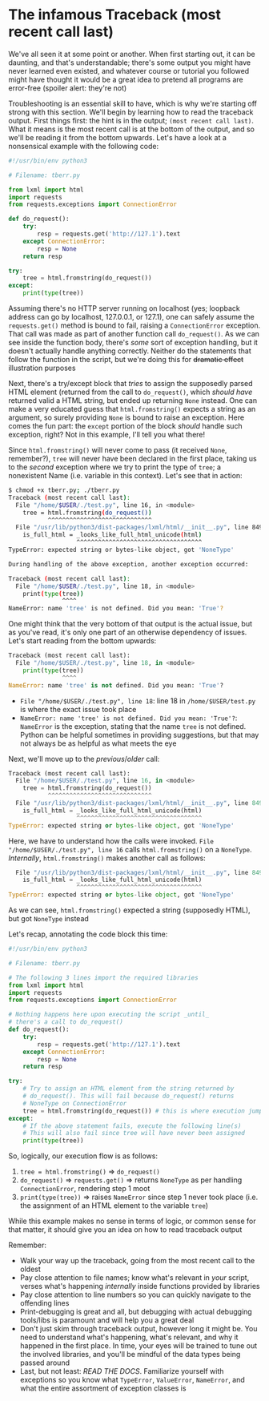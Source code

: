 # The infamous Traceback (most recent call last)

We've all seen it at some point or another. When first starting out, it can be daunting, and that's understandable; there's some output you might have never learned even existed, and whatever course or tutorial you followed might have thought it would be a great idea to pretend all programs are error-free (spoiler alert: they're not)

Troubleshooting is an essential skill to have, which is why we're starting off strong with this section. We'll begin by learning how to read the traceback output. First things first: the hint is in the output; `(most recent call last)`. What it means is the most recent call is at the bottom of the output, and so we'll be reading it from the bottom upwards. Let's have a look at a nonsensical example with the following code:

```py
#!/usr/bin/env python3

# Filename: tberr.py

from lxml import html
import requests
from requests.exceptions import ConnectionError

def do_request():
    try:
        resp = requests.get('http://127.1').text
    except ConnectionError:
        resp = None
    return resp

try:
    tree = html.fromstring(do_request())
except:
    print(type(tree))
```

Assuming there's no HTTP server running on localhost (yes; loopback address can go by localhost, 127.0.0.1, or 127.1), one can safely assume the `requests.get()` method is bound to fail, raising a `ConnectionError` exception. That call was made as part of another function call `do_request()`. As we can see inside the function body, there's _some_ sort of exception handling, but it doesn't actually handle anything correctly. Neither do the statements that follow the function in the script, but we're doing this for ~~dramatic effect~~ illustration purposes

Next, there's a try/except block that _tries_ to assign the supposedly parsed HTML element (returned from the call to `do_request()`, which _should have_ returned valid a HTML string, but ended up returning `None` instead. One can make a very educated guess that `html.fromstring()` expects a string as an argument, so surely providing `None` is bound to raise an exception. Here comes the fun part: the `except` portion of the block _should_ handle such exception, right? Not in this example, I'll tell you what there!

Since `html.fromstring()` will never come to pass (it received `None`, remember?), `tree` will never have been declared in the first place, taking us to the _second_ exception where we try to print the type of `tree`; a nonexistent Name (i.e. variable in this context). Let's see that in action:

```sh
$ chmod +x tberr.py; ./tberr.py
Traceback (most recent call last):
  File "/home/$USER/./test.py", line 16, in <module>
    tree = html.fromstring(do_request())
           ^^^^^^^^^^^^^^^^^^^^^^^^^^^^^
  File "/usr/lib/python3/dist-packages/lxml/html/__init__.py", line 849, in fromstring
    is_full_html = _looks_like_full_html_unicode(html)
                   ^^^^^^^^^^^^^^^^^^^^^^^^^^^^^^^^^^^
TypeError: expected string or bytes-like object, got 'NoneType'

During handling of the above exception, another exception occurred:

Traceback (most recent call last):
  File "/home/$USER/./test.py", line 18, in <module>
    print(type(tree))
               ^^^^
NameError: name 'tree' is not defined. Did you mean: 'True'?
```

One might think that the very bottom of that output is the actual issue, but as you've read, it's only one part of an otherwise dependency of issues. Let's start reading from the bottom upwards:

```py
Traceback (most recent call last):
  File "/home/$USER/./test.py", line 18, in <module>
    print(type(tree))
               ^^^^
NameError: name 'tree' is not defined. Did you mean: 'True'?
```

- `File "/home/$USER/./test.py", line 18`: line 18 in `/home/$USER/test.py` is where the exact issue took place
- `NameError: name 'tree' is not defined. Did you mean: 'True'?`: `NameError` is the exception, stating that the name `tree` is not defined. Python can be helpful sometimes in providing suggestions, but that may not always be as helpful as what meets the eye

Next, we'll move up to the _previous_/_older_ call:

```py
Traceback (most recent call last):
  File "/home/$USER/./test.py", line 16, in <module>
    tree = html.fromstring(do_request())
           ^^^^^^^^^^^^^^^^^^^^^^^^^^^^^
  File "/usr/lib/python3/dist-packages/lxml/html/__init__.py", line 849, in fromstring
    is_full_html = _looks_like_full_html_unicode(html)
                   ^^^^^^^^^^^^^^^^^^^^^^^^^^^^^^^^^^^
TypeError: expected string or bytes-like object, got 'NoneType'
```

Here, we have to understand how the calls were invoked. `File "/home/$USER/./test.py", line 16` calls `html.fromstring()` on a `NoneType`. _Internally_, `html.fromstring()` makes another call as follows:

```py
  File "/usr/lib/python3/dist-packages/lxml/html/__init__.py", line 849, in fromstring
    is_full_html = _looks_like_full_html_unicode(html)
                   ^^^^^^^^^^^^^^^^^^^^^^^^^^^^^^^^^^^
TypeError: expected string or bytes-like object, got 'NoneType'
```

As we can see, `html.fromstring()` expected a string (supposedly HTML), but got `NoneType` instead

Let's recap, annotating the code block this time:

```py
#!/usr/bin/env python3

# Filename: tberr.py

# The following 3 lines import the required libraries
from lxml import html
import requests
from requests.exceptions import ConnectionError

# Nothing happens here upon executing the script _until_
# there's a call to do_request()
def do_request():
    try:
        resp = requests.get('http://127.1').text
    except ConnectionError:
        resp = None
    return resp

try:
    # Try to assign an HTML element from the string returned by
    # do_request(). This will fail because do_request() returns 
    # NoneType on ConnectionError
    tree = html.fromstring(do_request()) # this is where execution jumps up to do_request()
except:
    # If the above statement fails, execute the following line(s)
    # This will also fail since tree will have never been assigned
    print(type(tree))
```

So, logically, our execution flow is as follows:

1. `tree = html.fromstring()` => `do_request()`
2. `do_request()` => `requests.get()` => returns `NoneType` as per handling `ConnectionError`, rendering step 1 moot
3. `print(type(tree))` => raises `NameError` since step 1 never took place (i.e. the assignment of an HTML element to the variable `tree`)

While this example makes no sense in terms of logic, or common sense for that matter, it should give you an idea on how to read traceback output

Remember:
- Walk your way up the traceback, going from the most recent call to the oldest
- Pay close attention to file names; know what's relevant in _your_ script, verses what's happening _internally_ inside functions provided by libraries
- Pay close attention to line numbers so you can quickly navigate to the offending lines
- Print-debugging is great and all, but debugging with actual debugging tools/libs is paramount and will help you a great deal
- Don't just skim through traceback output, however long it might be. You need to understand what's happening, what's relevant, and why it happened in the first place. In time, your eyes will be trained to tune out the involved libraries, and you'll be mindful of the data types being passed around
- Last, but not least: _READ THE DOCS_. Familiarize yourself with exceptions so you know what `TypeError`, `ValueError`, `NameError`, and what the entire assortment of exception classes is
